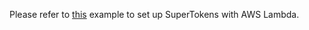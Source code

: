 Please refer to [this](https://github.com/supertokens/supertokens-node/blob/master/examples/aws/with-emailpassword) example to set up SuperTokens with AWS Lambda.
